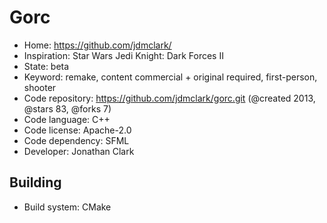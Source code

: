 # Gorc

- Home: https://github.com/jdmclark/
- Inspiration: Star Wars Jedi Knight: Dark Forces II
- State: beta
- Keyword: remake, content commercial + original required, first-person, shooter
- Code repository: https://github.com/jdmclark/gorc.git (@created 2013, @stars 83, @forks 7)
- Code language: C++
- Code license: Apache-2.0
- Code dependency: SFML
- Developer: Jonathan Clark

## Building

- Build system: CMake
